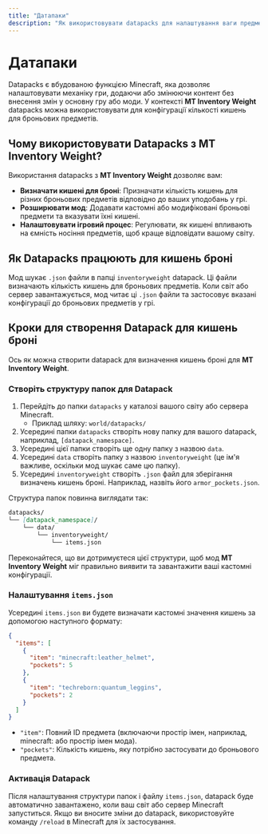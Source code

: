 ```yaml
---
title: "Датапаки"
description: "Як використовувати datapacks для налаштування ваги предметів у моді MT Inventory Weight."
---
```


# **Датапаки**

Datapacks є вбудованою функцією Minecraft, яка дозволяє налаштовувати механіку гри, додаючи або змінюючи контент без внесення змін у основну гру або моди. У контексті **MT Inventory Weight** datapacks можна використовувати для конфігурації кількості кишень для броньових предметів.

## **Чому використовувати Datapacks з MT Inventory Weight?**

Використання datapacks з **MT Inventory Weight** дозволяє вам:
- **Визначати кишені для броні**: Призначати кількість кишень для різних броньових предметів відповідно до ваших уподобань у грі.
- **Розширювати мод**: Додавати кастомні або модифіковані броньові предмети та вказувати їхні кишені.
- **Налаштовувати ігровий процес**: Регулювати, як кишені впливають на ємність носіння предметів, щоб краще відповідати вашому світу.

## **Як Datapacks працюють для кишень броні**

Мод шукає `.json` файли в папці `inventoryweight` datapack. Ці файли визначають кількість кишень для броньових предметів. Коли світ або сервер завантажується, мод читає ці `.json` файли та застосовує вказані конфігурації до броньових предметів у грі.

## **Кроки для створення Datapack для кишень броні**

Ось як можна створити datapack для визначення кишень броні для **MT Inventory Weight**.

### **Створіть структуру папок для Datapack**

1. Перейдіть до папки `datapacks` у каталозі вашого світу або сервера Minecraft.
   - Приклад шляху: `world/datapacks/`
2. Усередині папки `datapacks` створіть нову папку для вашого datapack, наприклад, `[datapack_namespace]`.
3. Усередині цієї папки створіть ще одну папку з назвою `data`.
4. Усередині `data` створіть папку з назвою `inventoryweight` (це ім'я важливе, оскільки мод шукає саме цю папку).
5. Усередині `inventoryweight` створіть `.json` файл для зберігання визначень кишень броні. Наприклад, назвіть його `armor_pockets.json`.

Структура папок повинна виглядати так:

```md
datapacks/
└── [datapack_namespace]/
    └── data/
        └── inventoryweight/
            └── items.json
```


Переконайтеся, що ви дотримуєтеся цієї структури, щоб мод **MT Inventory Weight** міг правильно виявити та завантажити ваші кастомні конфігурації.

### **Налаштування `items.json`**

Усередині `items.json` ви будете визначати кастомні значення кишень за допомогою наступного формату:

```json
{
  "items": [
    {
      "item": "minecraft:leather_helmet",
      "pockets": 5
    },
    {
      "item": "techreborn:quantum_leggins",
      "pockets": 2
    }
  ]
}
```

*    `"item"`: Повний ID предмета (включаючи простір імен, наприклад, minecraft: або простір імен мода).
*    `"pockets"`: Кількість кишень, яку потрібно застосувати до броньового предмета.

### **Активація Datapack**

Після налаштування структури папок і файлу `items.json`, datapack буде автоматично завантажено, коли ваш світ або сервер Minecraft запуститься. Якщо ви вносите зміни до datapack, використовуйте команду `/reload` в Minecraft для їх застосування.